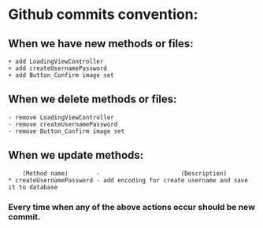 # Github commits convention:

## When we have new methods or files:
```
+ add LoadingViewController
+ add createUsernamePassword
+ add Button_Confirm image set
```

## When we delete methods or files:
```
- remove LoadingViewController
- remove createUsernamePassword
- remove Button_Confirm image set
```

## When we update methods:
```
    (Method name)        -                       (Description)
* createUsernamePassword - add encoding for create username and save it to database
```

### Every time when any of the above actions occur should be new commit.
